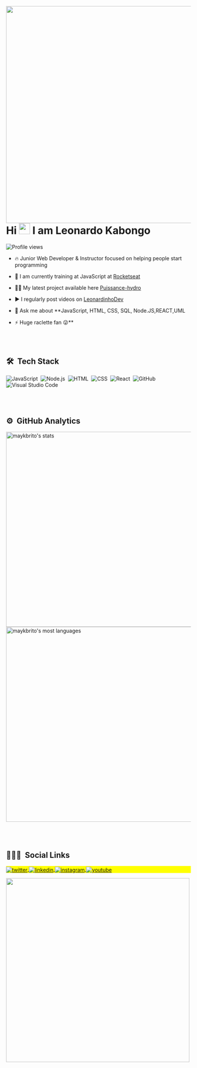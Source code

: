 <img align="right" height="590em" src="https://raw.githubusercontent.com/gist/maykbrito/618ef18e3bbb7cdfd200f3a4fc1aabc6/raw/201d47c76006c99fe0dc55ea92e76bdca5537f08/githubcard.svg"/>
<h1 align="left">Hi <img src="https://raw.githubusercontent.com/kaueMarques/kaueMarques/master/hi.gif" width="30px"> I am Leonardo Kabongo</h1>
<p align="left"> <img src="https://komarev.com/ghpvc/?username=maykbrito&color=yellow" alt="Profile views" /> </p>

- 🔥 Junior Web Developer & Instructor focused on helping people start programming 

- 🔭 I am currently training at JavaScript at [Rocketseat](https://www.rocketseat.com.br/discover)

- 👨‍💻 My latest project available here [Puissance-hydro](https://puissance-hydro.fr/)

- ▶️ I regularly post videos on [LeonardinhoDev](https://www.youtube.com/channel/UCvjq_D_7edeI5zHV6uANLgg/featured)

- 💬 Ask me about **JavaScript, HTML, CSS, SQL, Node.JS,REACT,UML

- ⚡ Huge raclette fan 😜**

<br><br>

## 🛠 &nbsp;Tech Stack

![JavaScript](https://img.shields.io/badge/-JavaScript-05122A?style=flat&logo=javascript)&nbsp;
![Node.js](https://img.shields.io/badge/-Node.js-05122A?style=flat&logo=node.js)&nbsp;
![HTML](https://img.shields.io/badge/-HTML-05122A?style=flat&logo=HTML5)&nbsp;
![CSS](https://img.shields.io/badge/-CSS-05122A?style=flat&logo=CSS3&logoColor=1572B6)&nbsp;
![React](https://img.shields.io/badge/-React-05122A?style=flat&logo=react)&nbsp;
![GitHub](https://img.shields.io/badge/-GitHub-05122A?style=flat&logo=github)&nbsp;
![Visual Studio Code](https://img.shields.io/badge/-Visual%20Studio%20Code-05122A?style=flat&logo=visual-studio-code&logoColor=007ACC)&nbsp;



<br><br>

## ⚙️ &nbsp;GitHub Analytics

<p align="left">
<img width="530em" src="https://github-readme-stats.vercel.app/api?username=leonardo75018&show_icons=true&theme=vision-friendly-dark" alt="maykbrito's stats"/>
<img width="530em" src="https://github-readme-stats.vercel.app/api/top-langs/?username=leonardo75018&layout=compact&theme=vision-friendly-dark" alt="maykbrito's most languages"/>
</p>

<br><br>

## 👨🏽‍🦲 &nbsp;Social Links

<p align="left" style="background:yellow">

<a href="https://twitter.com/leonard46220089" target="_blank">
  <img align="center" src="https://img.shields.io/badge/-leonardinhoDev-05122A?style=flat&logo=twitter" alt="twitter"/>  
</a>
<a href="https://www.linkedin.com/in/leonardo-antonio-maundo-kabongo-0a9141182/" target="_blank">
  <img align="center" src="https://img.shields.io/badge/-leonardoKabongo-05122A?style=flat&logo=linkedin" alt="linkedin"/>
</a>
<a href="https://www.instagram.com/leonardinhodev/" target="_blank">
 <img align="center" src="https://img.shields.io/badge/-leonardinhodev-05122A?style=flat&logo=instagram" alt="instagram"/>
</a>
<a href="https://www.youtube.com/channel/UCvjq_D_7edeI5zHV6uANLgg/featured" target="_blank">
 <img align="center" src="https://img.shields.io/badge/-leonardinhoDev-05122A?style=flat&logo=youtube" alt="youtube"/>
</a>
</p>

<img width="500em" src="https://github-readme-twitter-gazf.vercel.app/api?id=maykbrito&layout=wide&show_reply=off&show_retweet=off" />


<!--
**maykbrito/maykbrito** is a ✨ _special_ ✨ repository because its `README.md` (this file) appears on your GitHub profile.
Here are some ideas to get you started:
- 🔭 I’m currently working on ...
- 🌱 I’m currently learning ...
- 👯 I’m looking to collaborate on ...
- 🤔 I’m looking for help with ...
- 💬 Ask me about ...
- 📫 How to reach me: ...
- 😄 Pronouns: ...
- ⚡ Fun fact: ...
-->
